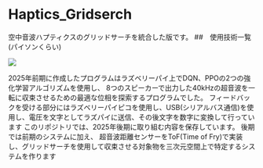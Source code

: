 # Haptics_Gridserch
空中音波ハプティクスのグリッドサーチを統合した版です。
##　使用技術一覧(パイソンくらい)
<!-- 以下はシールド-->
<img src="https://img.shields.io/badge/-Python-ffff00.svg?logo=python&style=popout">

2025年前期に作成したプログラムはラズベリーパイ上でDQN、PPOの2つの強化学習アルゴリズムを使用し、
8つのスピーカーで出力した40kHzの超音波を一転に収束させるための最適な位相を探索するプログラムでした。
フィードバックを受ける部分にはラズベリーパイピコを使用し、USB(シリアルバス通信)を使用し、電圧を文字としてラズパイに送信、その後文字を数字に変換して行っています
このリポジトリでは、2025年後期に取り組む内容を保存しています。
後期では前期のシステムに加え、
超音波距離センサーをToF(Time of Fry)で実装し、グリッドサーチを使用して収束させる対象物を三次元空間上で特定するシステムを作ります
